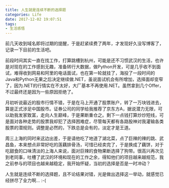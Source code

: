```yaml
---
title: 人生就是连续不断的选择题
categories: Life
date: 2017-12-02 19:07:51
tags:
- 生活感悟
---
```

前几天收到域名即将过期的提醒，于是赶紧续费了两年，才发现好久没写博客了，记录一下目前的生活吧。

前段时间其实一直在找工作，打算跳槽到杭州，可能是还不习惯武汉的生活，也许是对现在的工作感到无趣，准备转行大数据，做Python开发，可是几乎收不到面试，难得收到网易和阿里的电话面试，也在第一轮就挂了，海投了一段时间的Java和Python无果之后决定继续做.NET，虽说面试机会有所增加，选择面却变窄了，因为.NET的行情实在不太好，大厂基本不再使用.NET。虽然拿到几个Offer，不过最终还是因为一些原因拒绝了。

月初听说最近的股市行情不错，于是在马上开通了股票账户，转了一万块钱进去，算是正式涉足中国股市。证券公司的同学给我推荐了京东方A，据说潜力无限，可以助我发家致富，走向人生巅峰，于是果断重仓之。剩下一点钱打算炒炒短线，可是面对各种走势的股票我却犯了选择困难症，尽管每天都有各路股神对我灌输各类股票的潜规则。调整是必然的，下跌总是会有的，淡定才是王道。

周三上海的同时来这边出差，于是请他吃了地道了湖北菜，点了巨辣的辣的跳、武昌鱼，本来想点非常好吃的莲藕排骨汤，可惜已经卖完了，于是换成了藕饼，对于吃甜食的口味清淡的上海人来说，面对巨辣的食物果断选择了狗带。很高兴再次见到老同事，吐槽了武汉的环境和现在的工作之余，得知他们的项目越来越规范，我之前参与的项目也越来越稳定，我开始怀疑，当初的选择是否是一时冲动？

人生就是连续不断的选择题，且不论结果对错，光是做出选择这一举动，就感觉已经拼尽了全力啊... :-(
